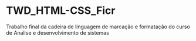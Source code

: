 # TWD_HTML-CSS_Ficr
Trabalho final da cadeira de linguagem de marcação e formatação do curso de Analise e desenvolvimento de sistemas
